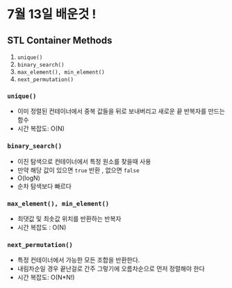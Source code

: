 # 7월 13일 배운것 !

## STL Container Methods

1. ``unique()``
2. ``binary_search()``
3. ``max_element(), min_element()``
4. ``next_permutation()``


### ``unique()``
- 이미 정렬된 컨테이너에서 중복 값들을 뒤로 보내버리고 새로운 끝 반복자를 만드는 함수
- 시간 복잡도: O(N)

### ``binary_search()``
- 이진 탐색으로 컨테이너에서 특정 원소를 찾을때 사용
- 만약 해당 값이 있으면 ``true`` 반환 , 없으면 ``false``
- O(logN)
- 순차 탐색보다 빠르다 

### ``max_element(), min_element()``
- 최댓값 및 최솟값 위치를 반환하는 반복자
- 시간 복잡도 : O(N)
  


### ``next_permutation()``
- 특정 컨테이너에서 가능한 모든 조합을 반환한다.
- 내림차순일 경우 끝난걸로 간주 그렇기에 오름차순으로 먼저 정렬해야 한다
- 시간 복잡도: O(N*N!)